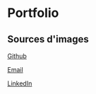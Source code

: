# Portfolio

## Sources d'images
[Github](https://github.com/logos)

[Email](https://www.flaticon.com/fr/icones-gratuites/email)

[LinkedIn](https://www.linkedin.com/in/your-profile/)
